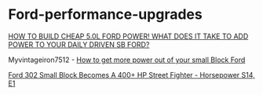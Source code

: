 # Ford-performance-upgrades
[HOW TO BUILD CHEAP 5.0L FORD POWER! WHAT DOES IT TAKE TO ADD POWER TO YOUR DAILY DRIVEN SB FORD?](https://youtu.be/vaWNRmNqnhw)

Myvintageiron7512 - [How to get more power out of your small Block Ford](https://youtu.be/ckQJHVABRy0)

[Ford 302 Small Block Becomes A 400+ HP Street Fighter - Horsepower S14, E1](https://youtu.be/dKr5WMVLu4w)
